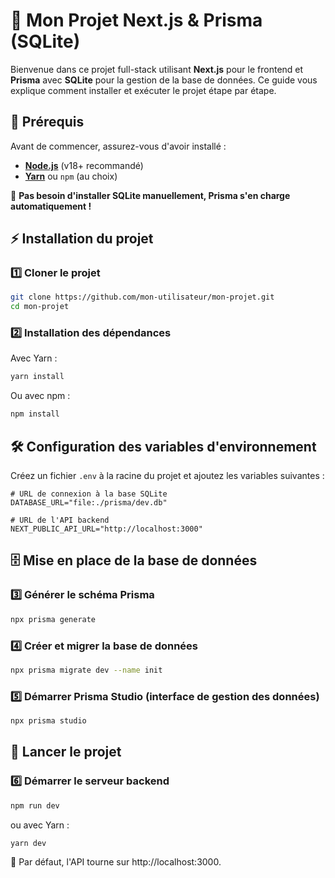# 🚀 Mon Projet Next.js & Prisma (SQLite)

Bienvenue dans ce projet full-stack utilisant **Next.js** pour le frontend et **Prisma** avec **SQLite** pour la gestion de la base de données. Ce guide vous explique comment installer et exécuter le projet étape par étape.

## 📂 Prérequis

Avant de commencer, assurez-vous d'avoir installé :

- **[Node.js](https://nodejs.org/)** (v18+ recommandé)
- **[Yarn](https://yarnpkg.com/)** ou `npm` (au choix)

📌 **Pas besoin d'installer SQLite manuellement, Prisma s'en charge automatiquement !**

## ⚡ Installation du projet

### 1️⃣ Cloner le projet
```sh
git clone https://github.com/mon-utilisateur/mon-projet.git
cd mon-projet
```

### 2️⃣ Installation des dépendances
Avec Yarn :
```sh
yarn install
```

Ou avec npm :
```sh
npm install
```

## 🛠 Configuration des variables d'environnement

Créez un fichier `.env` à la racine du projet et ajoutez les variables suivantes :

```env
# URL de connexion à la base SQLite
DATABASE_URL="file:./prisma/dev.db"

# URL de l'API backend
NEXT_PUBLIC_API_URL="http://localhost:3000"
```

## 🗄 Mise en place de la base de données

### 3️⃣ Générer le schéma Prisma
```sh
npx prisma generate
```

### 4️⃣ Créer et migrer la base de données
```sh
npx prisma migrate dev --name init
```

### 5️⃣ Démarrer Prisma Studio (interface de gestion des données)
```sh
npx prisma studio
```

## 🚀 Lancer le projet

### 6️⃣ Démarrer le serveur backend
```sh
npm run dev
```

ou avec Yarn :

```sh
yarn dev
```

📌 Par défaut, l'API tourne sur http://localhost:3000.